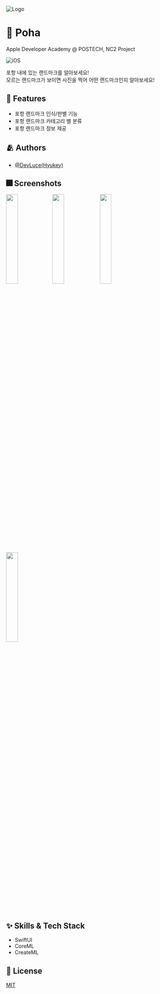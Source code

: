 ![Logo](https://dummyimage.com/1000x300/000/fff.png)


# :iphone: Poha

Apple Developer Academy @ POSTECH, NC2 Project

![iOS](https://img.shields.io/badge/Swift-iOS-51a9e8?logo=Swift)

포항 내에 있는 랜드마크를 알아보세요! <br>
모르는 랜드마크가 보이면 사진을 찍어 어떤 랜드마크인지 알아보세요!

## :pushpin: Features

- 포항 랜드마크 인식/판별 기능
- 포항 랜드마크 카테고리 별 분류
- 포항 랜드마크 정보 제공


## :people_hugging: Authors

- [@DevLuce(Hyukey)](https://www.github.com/DevLuce)


## :fireworks: Screenshots

<img src="https://user-images.githubusercontent.com/56063805/189932818-f05be70c-910c-458d-a214-09b76f79e185.PNG" width="25%"><img src="https://user-images.githubusercontent.com/56063805/189932845-b20835f6-c363-43d0-9083-5405fbb5a3fd.PNG" width="25%">
<img src="https://user-images.githubusercontent.com/56063805/189932866-02fb4415-66fd-431c-b70f-f7e508f794af.PNG" width="25%"><img src="https://user-images.githubusercontent.com/56063805/189932872-92e39189-2fee-4512-b505-132b8c56dee5.PNG" width="25%">


## :sparkles: Skills & Tech Stack

- SwiftUI
- CoreML
- CreateML

## :lock_with_ink_pen: License

[MIT](https://choosealicense.com/licenses/mit/)
